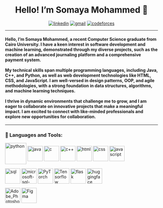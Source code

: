 <h1 align="center">Hello! I’m Somaya Mohammed 👋</h1>
<p align="center">
    <a href="https://www.linkedin.com/in/somaya-mohammed-3449b121a/"><img src="https://img.shields.io/badge/linkedin-%230177B5?style=flat&logo=linkedin&logoColor=white" alt="linkedin"/></a>
    <a href="mailto:sooma3mohammed@gmail.com"><img src="https://img.shields.io/badge/gmail-%23D14836.svg?&style=flat&logo=gmail&logoColor=white" alt="gmail"/></a>
    <a href="https://codeforces.com/profile/Sooma_M"><img src="https://img.shields.io/badge/codeforces-%23D14836.svg?&style=flat&logo=codeforces&logoColor=white" alt="codeforces"/></a>
</p>
  
<hr>

<h4 align="left">
Hello, I’m Somaya Mohammed, a recent Computer Science graduate from Cairo University. I have a keen interest in software development and machine learning, demonstrated through my diverse projects, such as the creation of an advanced journaling platform and a comprehensive payment system.
<br><br>
My technical skills span multiple programming languages, including Java, C++, and Python, as well as web development technologies like HTML, CSS, and JavaScript. I am well-versed in design patterns, OOP, and agile methodologies, with a strong foundation in data structures, algorithms, and machine learning techniques.
<br><br>
I thrive in dynamic environments that challenge me to grow, and I am eager to collaborate on innovative projects that make a meaningful impact. I am excited to connect with like-minded professionals and explore new opportunities for collaboration.
</h4>

<hr>

### 🔧 Languages and Tools:
<p align="left">
<img align="center" src="https://www.svgrepo.com/show/376344/python.svg" alt="python" height="70" width="70" />
<img align="center" src="https://www.vectorlogo.zone/logos/java/java-icon.svg" alt="java" height="50" width="50" />  
<img align="center" src="https://cdn.worldvectorlogo.com/logos/c-1.svg" alt="c"  height="50" width="50" />  
<img align="center" src="https://cdn.worldvectorlogo.com/logos/c.svg" alt="c++"  height="50" width="50" />  
    
<img align="center" src="https://cdn.worldvectorlogo.com/logos/html-1.svg" alt="html" height="50" width="50"/>  
<img align="center" src="https://cdn.worldvectorlogo.com/logos/css-3.svg" alt="css" height="50" width="50" />  
<img align="center" src="https://cdn.worldvectorlogo.com/logos/javascript-1.svg" alt="javascript" height="50" width="50" />  
</p>

<p align="left">
<img align="center" src="https://www.svgrepo.com/show/331760/sql-database-generic.svg" alt="sql" height="50" width="50" />
<img align="center" src="https://www.svgrepo.com/show/303229/microsoft-sql-server-logo.svg" alt="microsoft-sql-server" height="50" width="50" />  
    
<img align="center" src="https://upload.wikimedia.org/wikipedia/commons/1/10/PyTorch_logo_icon.svg" alt="PyTorch"  height="50" width="50" />  
<img align="center" src="https://upload.wikimedia.org/wikipedia/commons/2/2d/Tensorflow_logo.svg" alt="Tensorflow"  height="50" width="50" />  
<img align="center" src="https://www.vectorlogo.zone/logos/pocoo_flask/pocoo_flask-icon.svg" alt="flask" height="50" width="50"/>  
<img align="center" src="https://cdn.worldvectorlogo.com/logos/huggingface-2.svg" alt="huggingface" height="50" width="50" />  
</p>

<p align="left">
<img align="center" src="https://upload.wikimedia.org/wikipedia/commons/a/af/Adobe_Photoshop_CC_icon.svg" alt="Adobe_Photoshop" height="50" width="50" />
<img align="center" src="https://upload.wikimedia.org/wikipedia/commons/3/33/Figma-logo.svg" alt="Figma" height="50" width="50" />  
</p>
